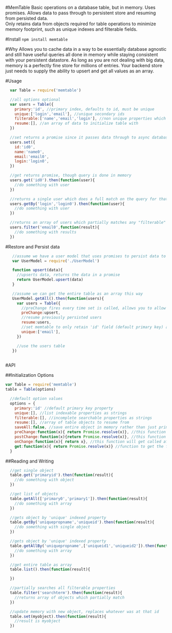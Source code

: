 #MemTable
Basic operations on a database table, but in memory. Uses promises. 
Allows data to pass through to persistent store and resuming from persisted data.  
Only retains data from objects required for table operations to minimize
memory footprint, such as unique indexes and filterable fields.  

#Install
`npm install memtable`

#Why
Allows you to cache data in a way to be essentially database agnostic and still have useful queries
all done in memory while staying consistent with your persistent datastore.
As long as you are not dealing with big data, memory is a perfectly fine store for
millions of entries. Your backend store just needs to supply the ability to upsert and get all values
as an array. 

#Usage
```js
  var Table = require('memtable')

  //all options optional
  var users = Table({
    primary:'id', //primary index, defaults to id, must be unique
    unique:['login','email'], //unique secondary ids
    filterable:['name','email','login'], //non unique properties which can be searched
    resume:[], //an array of data to initialize table with
  })

  //set returns a promise since it passes data through to async database
  users.set({
    id:'id0',
    name:'name0',
    email:'email0',
    login:'login0',
  })

  //get returns promise, though query is done in memory
  users.get('id0').then(function(user){
    //do something with user
  })

  //returns a single user which does a full match on the query for that "unique" id
  users.getBy('login','login0').then(function(user){
    //do something with user
  })

  //returns an array of users which partially matches any "filterable" properties
  users.filter('email0',function(result){
    //do something with results
  })


``` 

#Restore and Persist data

```js
   //assume we have a user model that uses promises to persist data to database
   var UserModel = require('./UserModel')

   function upsert(data){
     //upserts data, returns the data in a promise
     return UserModel.upsert(data)
   }

   //assume we can get the entire table as an array this way
   UserModel.getAll().then(function(users){
     var users = Table({
       //preChange fires every time set is called, allows you to allow or deny data before memory is updated
       preChange:upsert,
       //resume previously persisted users
       resume:users,
       //set memtable to only retain 'id' field (default primary key) and 'email' field
       unique:['email'],
     })

     //use the users table
   })
   

``` 

#API

##Initialization Options
```js
var Table = require('memtable')
table = Table(options)
``` 
```js
  //default option values
  options = {
    primary:'id' //default primary key property 
    unique:[], //list indexable properties as strings
    filterable:[], //incomplete searchable properties as strings
    resume:[], //array of table objects to resume from
    saveAll:false, //save entire object in memory rather than just primary/unique/filterable props. Only do if you know objects are small. 
    preChange:function(x){ return Promise.resolve(x)}, //this function will get called before memory is changed, and wait for promise to resolve or reject
    postChange:function(x){return Promise.resolve(x)}, //this function is called after preChange, before onChange, expects a promise to return data. The result will be passed to onChange.
    onChange:function(x){ return x}, //this function will get called after memory is changed, anything returned from it is ignored
    get:function(x){ return Promise.resolve(x)} //function to get the full data object from your persistent data store.
  }
``` 

##Reading and Writing
```js
  //get single object
  table.get('primaryid').then(function(result){
    //do something with object
  })

  //get list of objects
  table.getAll(['primary0','primary1']).then(function(result){
    //do something with array
  })

  //gets object by 'unique' indexed property
  table.getBy('uniquepropname','uniqueid').then(function(result){
    //do something with single object
  })

  //gets object by 'unique' indexed property
  table.getAllBy('uniquepropname',['uniqueid1','uniqueid2']).then(function(result){
    //do something with array
  })

  //get entire table as array
  table.list().then(function(result){

  })

  //partially searches all filterable properties
  table.filter('searchterm').then(function(result){
    //returns array of objects which partially match 
  })

  //update memory with new object, replaces whatever was at that id
  table.set(myobject).then(function(result){
    //result is myobject
  })
```




